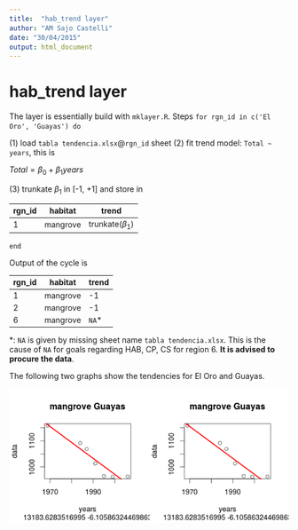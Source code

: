```yaml
---
title:  "hab_trend layer"
author: "AM Sajo Castelli"
date: "30/04/2015"
output: html_document
---
```

# hab_trend layer

The layer is essentially build with `mklayer.R`. 
Steps
`for rgn_id in c('El Oro', 'Guayas') do`

 (1) load `tabla tendencia.xlsx`@`rgn_id` sheet
 (2) fit trend model: `Total ~ years`, this is 
 
 $Total = \beta_0 + \beta_1 years$
 
 (3) trunkate $\beta_1$ in [-1, +1] and store in

 | rgn_id | habitat  | trend              |
 |--------|----------|--------------------|
 | 1      | mangrove | trunkate($\beta_1$)|

`end`


Output of the cycle is

rgn_id | habitat | trend
-------|---------|-----
1 | mangrove | -1
2 | mangrove | -1
6 | mangrove | `NA`*

*: `NA` is given by missing sheet name `tabla tendencia.xlsx`. This is the cause of
`NA` for goals regarding HAB, CP, CS for region 6. **It is advised to procure the data**.

The following two graphs show the tendencies for El Oro and Guayas.

![tendencies](https://github.com/OHI-Science/gye/blob/draft/region2015/pre-proc/hab_trend/lms.png)

